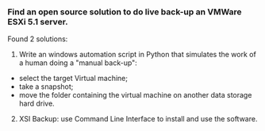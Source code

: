 
### Find an open source solution to do live back-up an VMWare ESXi 5.1 server.
Found 2 solutions:
1.  Write an windows automation script in Python that simulates the work of a human doing a "manual back-up":
* select the target Virtual machine;
* take a snapshot;
* move the folder containing the virtual machine on another data storage hard drive.
2. XSI Backup: use Command Line Interface to install and use the software.

